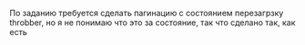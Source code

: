 По заданию требуется сделать пагинацию с состоянием перезагрзку throbber, но я не понимаю что это за состояние, так что сделано так, как есть
